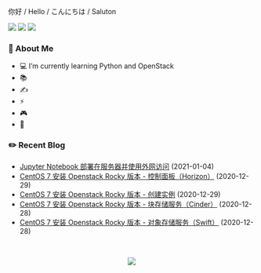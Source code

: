 <p>
    你好 /
    Hello /
    こんにちは /
    Saluton
</div>

<br />

<p>
    <img src="https://komarev.com/ghpvc/?username=jckling&color=brightgreen">
    <img src="https://img.shields.io/github/last-commit/jckling/jckling?style=flat">
    <img src="https://travis-ci.com/jckling/jckling.svg?branch=master">
</p>

### 🎉 About Me

- 💻 I’m currently learning Python and OpenStack
- 📚
- ✍
- ⚡
- 🎮
- 🌈

### ✏️ Recent Blog

<!-- blog starts -->
- [Jupyter Notebook 部署在服务器并使用外网访问](https://jckling.github.io/2021/01/04/ProblemSolve/jupyter-notebook+remote-server/) (2021-01-04)
- [CentOS 7 安装 Openstack Rocky 版本 - 控制面板（Horizon）](https://jckling.github.io/2020/12/29/OpenStack/CentOS7+OpenStack(Rocky)-8/) (2020-12-29)
- [CentOS 7 安装 Openstack Rocky 版本 - 创建实例](https://jckling.github.io/2020/12/29/OpenStack/CentOS7+OpenStack(Rocky)-7/) (2020-12-29)
- [CentOS 7 安装 Openstack Rocky 版本 - 块存储服务（Cinder）](https://jckling.github.io/2020/12/28/OpenStack/CentOS7+OpenStack(Rocky)-6/) (2020-12-28)
- [CentOS 7 安装 Openstack Rocky 版本 - 对象存储服务（Swift）](https://jckling.github.io/2020/12/28/OpenStack/CentOS7+OpenStack(Rocky)-5/) (2020-12-28)
<!-- blog ends -->

<br />

<p align="center">
    <img align="center" src="https://github-readme-stats.vercel.app/api?username=jckling&show_icons=true" />
</p>